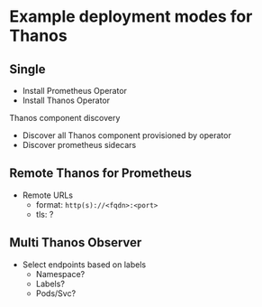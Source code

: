 
# Example deployment modes for Thanos

## Single

- Install Prometheus Operator
- Install Thanos Operator

Thanos component discovery
- Discover all Thanos component provisioned by operator
- Discover prometheus sidecars

## Remote Thanos for Prometheus

- Remote URLs
  - format: `http(s)://<fqdn>:<port>`
  - tls: ?

## Multi Thanos Observer

- Select endpoints based on labels
  - Namespace?
  - Labels?
  - Pods/Svc?